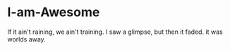 # I-am-Awesome
If it ain't raining, we ain't training.
I saw a glimpse, but then it faded. it was worlds away.

